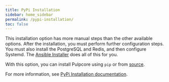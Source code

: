 ```yaml
---
title: PyPi Installation
sidebar: home_sidebar
permalink: /pypi-installation/
toc: false
---
```


This installation option has more manual steps than the other available options. After the installation, you must perform further configuration steps. You must also install the PostgreSQL and Redis, and then configure Systemd. The [Ansible Installer](/ansible-installer/) does all of this for you.

With this option, you can install Pulpcore using `pip` or from [source](https://github.com/pulp/pulpcore.git).

For more information, see [PyPi Installation documentation](https://docs.pulpproject.org/en/master/nightly/installation/instructions.html#pypi-installation).
